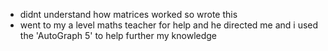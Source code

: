 - didnt understand how matrices worked so wrote this
- went to my a level maths teacher for help and he directed me and i used the 'AutoGraph 5' to help further my knowledge
